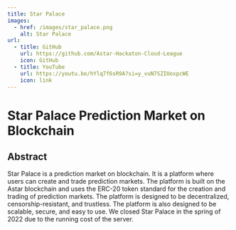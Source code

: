 ```yaml
---
title: Star Palace
images:
  - href: /images/star_palace.png
    alt: Star Palace
url:
  - title: GitHub
    url: https://github.com/Astar-Hackaton-Cloud-League
    icon: GitHub
  - title: YouTube
    url: https://youtu.be/hYlq7f6sR9A?si=y_vuN7SZIUoxpcWE
    icon: link
---
```


# Star Palace Prediction Market on Blockchain

## Abstract

Star Palace is a prediction market on blockchain. It is a platform where users can create and trade prediction markets.
The platform is built on the Astar blockchain and uses the ERC-20 token standard for the creation and trading of
prediction markets. The platform is designed to be decentralized, censorship-resistant, and trustless. The platform is
also designed to be scalable, secure, and easy to use. We closed Star Palace in the spring of 2022 due to the running
cost of the server.

